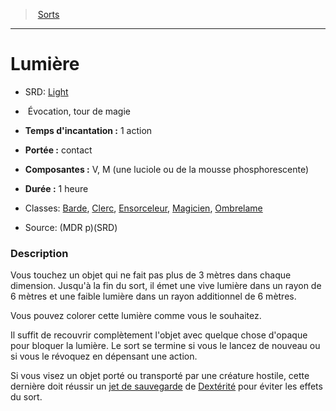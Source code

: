 ﻿---
!SpellItem
Family: SpellHD
Name: Lumière
AltName: '[Light](srd_spells_light.md)'
Type: Évocation
Level: tour de magie
CastingTime: 1 action
Range: contact
Components: V, M (une luciole ou de la mousse phosphorescente)
Duration: 1 heure
Classes: '[Barde](hd_bard.md), [Clerc](hd_cleric.md), [Ensorceleur](hd_sorcerer.md), [Magicien](hd_wizard.md), [Ombrelame](hd_rogue_ombrelame.md)'
Source: (MDR p)(SRD)
Id: spells_hd.md#lumière
ParentLink: spells_hd.md#sorts
ParentName: Sorts
NameLevel: 1
Attributes: {}
AttributesDictionary: >+
  {}

---
> [Sorts](hd_spells.md)

---

# Lumière

- SRD: [Light](srd_spells_light.md)

-  Évocation, tour de magie

- **Temps d'incantation :** 1 action

- **Portée :** contact

- **Composantes :** V, M (une luciole ou de la mousse phosphorescente)

- **Durée :** 1 heure

- Classes: [Barde](hd_bard.md), [Clerc](hd_cleric.md), [Ensorceleur](hd_sorcerer.md), [Magicien](hd_wizard.md), [Ombrelame](hd_rogue_ombrelame.md)

- Source: (MDR p)(SRD)

### Description

Vous touchez un objet qui ne fait pas plus de 3 mètres dans chaque dimension. Jusqu'à la fin du sort, il émet une vive lumière dans un rayon de 6 mètres et une faible lumière dans un rayon additionnel de 6 mètres.

Vous pouvez colorer cette lumière comme vous le souhaitez.

Il suffit de recouvrir complètement l'objet avec quelque chose d'opaque pour bloquer la lumière. Le sort se termine si vous le lancez de nouveau ou si vous le révoquez en dépensant une action.

Si vous visez un objet porté ou transporté par une créature hostile, cette dernière doit réussir un [jet de sauvegarde](hd_abilities_jets_de_sauvegarde.md) de [Dextérité](hd_abilities_dexterity.md) pour éviter les effets du sort.

